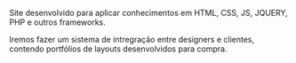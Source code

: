 Site desenvolvido para aplicar conhecimentos em HTML, CSS, JS, JQUERY, PHP e outros frameworks.

Iremos fazer um sistema de intregração entre designers e clientes, contendo portfólios de layouts desenvolvidos para compra.